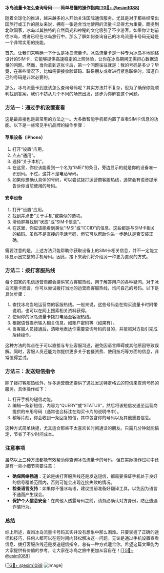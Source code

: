 **冰岛流量卡怎么查询号码——简单易懂的操作指南[[TG💪+ @esim1088](https://t.me/s/esim1088)]**

随着全球化的推进，越来越多的人开始关注国际通信服务。尤其是对于那些经常出国旅行或工作的朋友来说，拥有一张适合当地使用的流量卡显得尤为重要。而提到北欧国家，冰岛以其独特的自然风光和神秘的文化吸引了不少游客。如果你计划前往冰岛，或者已经在冰岛旅行中，那么了解如何查询自己的冰岛流量卡号码无疑是一个非常实用的技能。

首先，让我们来明确一下什么是冰岛流量卡。冰岛流量卡是一种专为冰岛本地网络设计的SIM卡，它能够提供高速稳定的上网体验，让你在冰岛期间无需担心数据流量的问题。然而，当你拿到这张卡后，第一个问题往往就是：我的号码是多少？毕竟，在某些情况下，比如需要接收验证码、联系朋友或者进行紧急联络时，知道自己的号码是非常必要的。

那么，冰岛流量卡到底该怎么查询号码呢？其实方法并不复杂，但为了确保你能顺利找到答案，我们不妨从几个不同的场景出发，逐步为你解答这个问题。

### 方法一：通过手机设置查看

这是最直接也是最常用的方法之一。大多数智能手机都内置了查看SIM卡信息的功能。以下是一些常见手机品牌的操作步骤：

#### 苹果设备（iPhone）
1. 打开“设置”应用。
2. 点击“通用”。
3. 选择“关于本机”。
4. 在这里，你应该能看到一个名为“IMEI”的条目，旁边显示的就是你的设备唯一识别码。不过，这并不是电话号码。
5. 如果你想确认具体的号码，可以尝试拨打运营商客服热线，通常会有语音提示告诉你当前使用的号码。

#### 安卓设备
1. 打开“设置”应用。
2. 找到并点击“关于手机”或类似的选项。
3. 滑动屏幕找到“状态”或“SIM卡信息”。
4. 在这里，你应该能看到类似“IMSI”或“ICCID”的信息，这些都是与SIM卡相关的编码。虽然不是直接的电话号码，但它可以帮助你进一步确认是否安装正确。

需要注意的是，上述方法只能帮助你获取设备上的SIM卡相关信息，并不一定能立即显示出完整的手机号码。因此，接下来我们将介绍另一种更为直观的方式。

### 方法二：拨打客服热线

每个国家的电信运营商都会提供官方客服热线，用于解答用户的各种疑问。对于冰岛流量卡而言，你可以尝试拨打当地的运营商客服热线，询问自己的号码。以下是具体步骤：

1. 查找冰岛当地运营商的客服热线。一般来说，这些号码会在购买流量卡时附带说明，也可以在网上搜索相关资料获得。
2. 使用你的冰岛流量卡拨打电话至客服热线。
3. 根据语音提示输入相关信息，如账户密码等（如果有）。
4. 当客服人员接通后，清晰地表达你需要查询号码的目的，并按照对方指引完成后续操作。

这种方法的优点在于可以直接与专业客服沟通，避免因语言障碍或其他原因导致误解。同时，客服人员还能为你提供更多关于套餐资费、使用技巧等方面的信息，非常值得尝试。

### 方法三：发送短信指令

除了拨打客服热线外，许多运营商还提供了通过发送特定格式的短信来查询号码的服务。具体操作如下：

1. 打开手机的短信功能。
2. 编辑一条新短信，内容为“QUERY”或“STATUS”，然后将该短信发送至运营商提供的专用号码（通常也会标注在购买卡片的说明书中）。
3. 稍等片刻，你会收到一条回复短信，其中包含你的号码以及其他重要信息。

这种方式简单快捷，尤其适合那些不太喜欢长时间通话的朋友。只需几分钟就能搞定，节省了不少时间成本。

### 注意事项

虽然以上三种方法都能有效帮助你查询冰岛流量卡的号码，但在实际操作过程中还是有一些小细节需要注意：

- **确保网络畅通**：无论是拨打客服热线还是发送短信，都需要保证手机处于良好的信号覆盖范围内，否则可能会出现连接失败的情况。
- **检查语言支持**：如果你不懂冰岛语，建议提前准备好翻译工具，以免因为语言不通而产生误会。
- **保护个人信息安全**：在向他人透露号码之前，请务必确认对方身份，防止遭遇诈骗行为。

### 总结

综上所述，查询冰岛流量卡号码其实并没有想象中那么困难。只要掌握了正确的途径和技巧，任何人都可以在短时间内轻松解决这一问题。无论是通过手机设置查看信息、拨打客服热线还是发送短信指令，总有一种方式适合你。希望这篇文章能为大家提供有价值的参考，让大家在冰岛之旅中更加从容自在！[[TG💪+ @esim1088](https://t.me/s/esim1088)]

[[TG💪+ @esim1088](https://t.me/s/esim1088) ![Image](https://i.postimg.cc/4NQfJmqS/Snipaste-2025-05-13-00-14-12.png)]